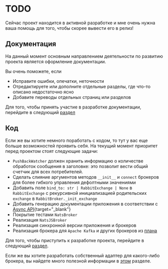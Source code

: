 # TODO

Сейчас проект находится в активной разработке и мне очень нужна ваша помощь для того, чтобы скорее вывести его в релиз!

## Документация

На данный момент основным направлением деятельности по развитию проекта является оформление документации.

Вы очень поможете, если

* Исправите ошибки, опечатки, неточности
* Отредактируете или дополните отдельные разделы, где что-то описано недостаточно ясно
* Добавите переводы отдельных страниц или разделов

Для того, чтобы принять участие в разработке документации, перейдите в следующий [раздел](../3_docs/)

## Код

Если же вы хотите немного поработать с кодом, то тут у вас еще больше возможностей проявить себя. На текущий момент приоритет перед проектом стоят следующие задачи:

* `PushBackWatcher` должен хранить информацию о количестве обработок сообщения в заголовке:
    это позволит вести общий счетчик для всех потребителей.
* Сделать слияние аргументов методов `__init__` и `connect` брокеров для более гибкого управления дефолтными значениями
* Добавить поле `bind_to: str | RabbitExchange | None` в `RabbitExchange` с рекурсивной инициализацией родительских `exchange` в `RabbitBroker._init_exchange`
* Добавить генерацию документации приложения в соответствии с [Async API](https://www.asyncapi.com){target="_blank"}
* Покрытие тестами `NatsBroker`
* Реализация `NatsJSBroker`
* Реализация синхронной версии приложения и брокеров
* Реализация брокера для `Apache Kafka` и других брокеров из [плана](../../#_3)

Для того, чтобы приступить к разработке проекта, перейдите в следующий [раздел](../2_contributing-index/).

Если же вы хотите разработать собственный адаптер для какого-либо брокера, вы найдете много полезной информации в [этом](../4_adapters/) разделе.